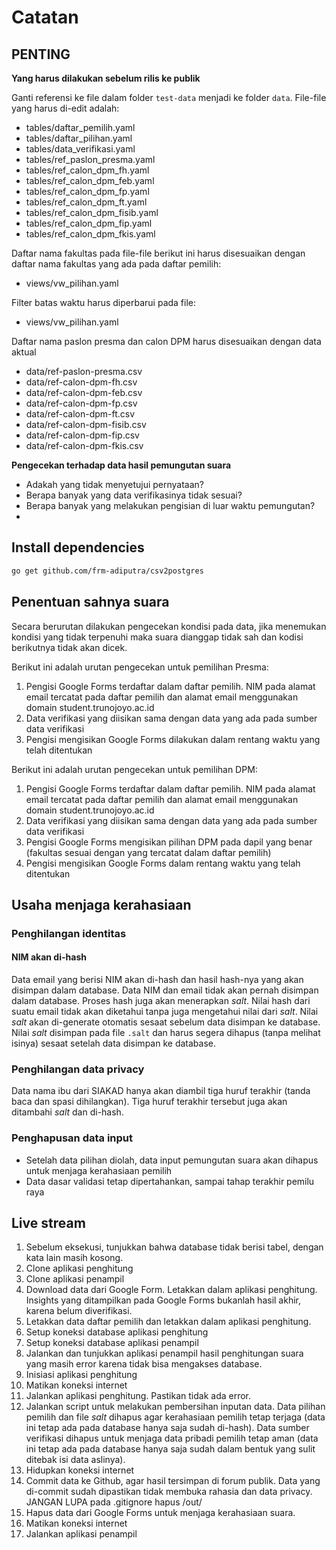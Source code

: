 # Catatan

## PENTING

__Yang harus dilakukan sebelum rilis ke publik__

Ganti referensi ke file dalam folder `test-data` menjadi ke folder `data`.
File-file yang harus di-edit adalah:

- tables/daftar_pemilih.yaml
- tables/daftar_pilihan.yaml
- tables/data_verifikasi.yaml
- tables/ref_paslon_presma.yaml
- tables/ref_calon_dpm_fh.yaml
- tables/ref_calon_dpm_feb.yaml
- tables/ref_calon_dpm_fp.yaml
- tables/ref_calon_dpm_ft.yaml
- tables/ref_calon_dpm_fisib.yaml
- tables/ref_calon_dpm_fip.yaml
- tables/ref_calon_dpm_fkis.yaml

Daftar nama fakultas pada file-file berikut ini harus disesuaikan dengan daftar nama
fakultas yang ada pada daftar pemilih:

- views/vw_pilihan.yaml

Filter batas waktu harus diperbarui pada file:

- views/vw_pilihan.yaml

Daftar nama paslon presma dan calon DPM harus disesuaikan dengan data aktual

- data/ref-paslon-presma.csv
- data/ref-calon-dpm-fh.csv
- data/ref-calon-dpm-feb.csv
- data/ref-calon-dpm-fp.csv
- data/ref-calon-dpm-ft.csv
- data/ref-calon-dpm-fisib.csv
- data/ref-calon-dpm-fip.csv
- data/ref-calon-dpm-fkis.csv

__Pengecekan terhadap data hasil pemungutan suara__

- Adakah yang tidak menyetujui pernyataan?
- Berapa banyak yang data verifikasinya tidak sesuai?
- Berapa banyak yang melakukan pengisian di luar waktu pemungutan?
-

## Install dependencies

```bash
go get github.com/frm-adiputra/csv2postgres
```

## Penentuan sahnya suara

Secara berurutan dilakukan pengecekan kondisi pada data, jika menemukan kondisi
yang tidak terpenuhi maka suara dianggap tidak sah dan kodisi berikutnya tidak
akan dicek.

Berikut ini adalah urutan pengecekan untuk pemilihan Presma:

1. Pengisi Google Forms terdaftar dalam daftar pemilih. NIM pada alamat email
tercatat pada daftar pemilih dan alamat email menggunakan domain
student.trunojoyo.ac.id
2. Data verifikasi yang diisikan sama dengan data yang ada pada sumber data verifikasi
3. Pengisi mengisikan Google Forms dilakukan dalam rentang waktu yang telah ditentukan

Berikut ini adalah urutan pengecekan untuk pemilihan DPM:

1. Pengisi Google Forms terdaftar dalam daftar pemilih. NIM pada alamat email
tercatat pada daftar pemilih dan alamat email menggunakan domain
student.trunojoyo.ac.id
2. Data verifikasi yang diisikan sama dengan data yang ada pada sumber data verifikasi
3. Pengisi Google Forms mengisikan pilihan DPM pada dapil yang benar (fakultas sesuai dengan yang tercatat
dalam daftar pemilih)
4. Pengisi mengisikan Google Forms dalam rentang waktu yang telah ditentukan

## Usaha menjaga kerahasiaan

### Penghilangan identitas

#### NIM akan di-hash

Data email yang berisi NIM akan di-hash dan hasil hash-nya yang akan disimpan dalam database.
Data NIM dan email tidak akan pernah disimpan dalam database.
Proses hash juga akan menerapkan _salt_.
Nilai hash dari suatu email tidak akan diketahui tanpa juga mengetahui nilai dari _salt_.
Nilai _salt_ akan di-generate otomatis sesaat sebelum data disimpan ke database.
Nilai _salt_ disimpan pada file `.salt` dan harus segera dihapus (tanpa melihat isinya) sesaat setelah data disimpan ke database.

### Penghilangan data privacy

Data nama ibu dari SIAKAD hanya akan diambil tiga huruf terakhir (tanda baca dan spasi dihilangkan).
Tiga huruf terakhir tersebut juga akan ditambahi _salt_ dan di-hash.

### Penghapusan data input

- Setelah data pilihan diolah, data input pemungutan suara akan dihapus untuk menjaga kerahasiaan pemilih
- Data dasar validasi tetap dipertahankan, sampai tahap terakhir pemilu raya

## Live stream

1. Sebelum eksekusi, tunjukkan bahwa database tidak berisi tabel, dengan kata lain masih kosong.
2. Clone aplikasi penghitung
3. Clone aplikasi penampil
4. Download data dari Google Form. Letakkan dalam aplikasi penghitung. Insights yang ditampilkan pada Google Forms bukanlah hasil akhir, karena belum diverifikasi.
5. Letakkan data daftar pemilih dan letakkan dalam aplikasi penghitung.
6. Setup koneksi database aplikasi penghitung
7. Setup koneksi database aplikasi penampil
8. Jalankan dan tunjukkan aplikasi penampil hasil penghitungan suara yang masih error karena tidak bisa mengakses database.
9. Inisiasi aplikasi penghitung
10. Matikan koneksi internet
11. Jalankan aplikasi penghitung. Pastikan tidak ada error.
12. Jalankan script untuk melakukan pembersihan inputan data. Data pilihan pemilih dan file _salt_ dihapus agar kerahasiaan pemilih tetap terjaga (data ini tetap ada pada database hanya saja sudah di-hash). Data sumber verifikasi dihapus untuk menjaga data pribadi pemilih tetap aman (data ini tetap ada pada database hanya saja sudah dalam bentuk yang sulit ditebak isi data aslinya).
13. Hidupkan koneksi internet
14. Commit data ke Github, agar hasil tersimpan di forum publik. Data yang di-commit sudah dipastikan tidak membuka rahasia dan data privacy. JANGAN LUPA pada .gitignore hapus /out/
15. Hapus data dari Google Forms untuk menjaga kerahasiaan suara.
16. Matikan koneksi internet
17. Jalankan aplikasi penampil
